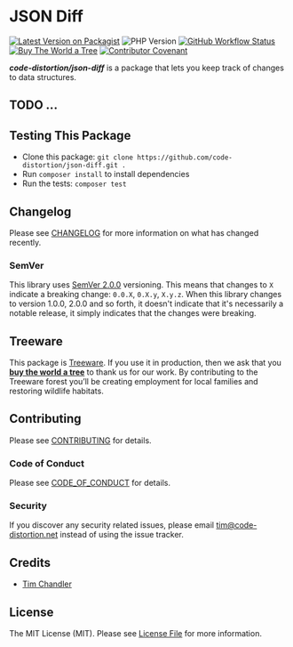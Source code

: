 # JSON Diff

[![Latest Version on Packagist](https://img.shields.io/packagist/v/code-distortion/json-diff.svg?style=flat-square)](https://packagist.org/packages/code-distortion/json-diff)
![PHP Version](https://img.shields.io/badge/PHP-8.2%20to%208.4-blue?style=flat-square)
[![GitHub Workflow Status](https://img.shields.io/github/actions/workflow/status/code-distortion/json-diff/run-tests.yml?branch=main&style=flat-square)](https://github.com/code-distortion/json-diff/actions)
[![Buy The World a Tree](https://img.shields.io/badge/treeware-%F0%9F%8C%B3-lightgreen?style=flat-square)](https://plant.treeware.earth/code-distortion/json-diff)
[![Contributor Covenant](https://img.shields.io/badge/contributor%20covenant-v2.1%20adopted-ff69b4.svg?style=flat-square)](.github/CODE_OF_CONDUCT.md)

***code-distortion/json-diff*** is a package that lets you keep track of changes to data structures.



## TODO ...



## Testing This Package

- Clone this package: `git clone https://github.com/code-distortion/json-diff.git .`
- Run `composer install` to install dependencies
- Run the tests: `composer test`



## Changelog

Please see [CHANGELOG](CHANGELOG.md) for more information on what has changed recently.



### SemVer

This library uses [SemVer 2.0.0](https://semver.org/) versioning. This means that changes to `X` indicate a breaking change: `0.0.X`, `0.X.y`, `X.y.z`. When this library changes to version 1.0.0, 2.0.0 and so forth, it doesn't indicate that it's necessarily a notable release, it simply indicates that the changes were breaking.



## Treeware

This package is [Treeware](https://treeware.earth). If you use it in production, then we ask that you [**buy the world a tree**](https://plant.treeware.earth/code-distortion/json-diff) to thank us for our work. By contributing to the Treeware forest you’ll be creating employment for local families and restoring wildlife habitats.



## Contributing

Please see [CONTRIBUTING](.github/CONTRIBUTING.md) for details.



### Code of Conduct

Please see [CODE_OF_CONDUCT](.github/CODE_OF_CONDUCT.md) for details.



### Security

If you discover any security related issues, please email tim@code-distortion.net instead of using the issue tracker.



## Credits

- [Tim Chandler](https://github.com/code-distortion)



## License

The MIT License (MIT). Please see [License File](LICENSE.md) for more information.
